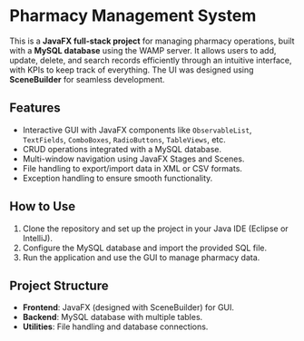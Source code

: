# Pharmacy Management System

This is a **JavaFX full-stack project** for managing pharmacy operations, built with a **MySQL database** using the WAMP server. It allows users to add, update, delete, and search records efficiently through an intuitive interface, with KPIs to keep track of everything. The UI was designed using **SceneBuilder** for seamless development.  

## Features
- Interactive GUI with JavaFX components like `ObservableList`, `TextFields`, `ComboBoxes`, `RadioButtons`, `TableViews`, etc.
- CRUD operations integrated with a MySQL database.
- Multi-window navigation using JavaFX Stages and Scenes.
- File handling to export/import data in XML or CSV formats.
- Exception handling to ensure smooth functionality.

## How to Use
1. Clone the repository and set up the project in your Java IDE (Eclipse or IntelliJ).
2. Configure the MySQL database and import the provided SQL file.
3. Run the application and use the GUI to manage pharmacy data.

## Project Structure
- **Frontend**: JavaFX (designed with SceneBuilder) for GUI.
- **Backend**: MySQL database with multiple tables.
- **Utilities**: File handling and database connections.
